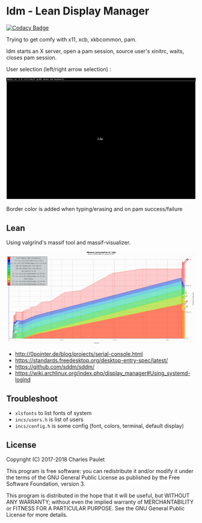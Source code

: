 # ldm - Lean Display Manager

[![Codacy Badge](https://api.codacy.com/project/badge/Grade/cfa67e70c07541ffa6eb51260d2e65d7)](https://www.codacy.com/app/valkheim/ldm?utm_source=github.com&amp;utm_medium=referral&amp;utm_content=valkheim/ldm&amp;utm_campaign=Badge_Grade)

Trying to get comfy with x11, xcb, xkbcommon, pam.

ldm starts an X server, open a pam session, source user's xinitrc, waits, closes pam session.

User selection (left/right arrow selection) :

![preview](preview.png)

Border color is added when typing/erasing and on pam success/failure

## Lean

Using valgrind's massif tool and massif-visualizer.

![Memory consumption](memory_consumption.png)

*  http://0pointer.de/blog/projects/serial-console.html
*  https://standards.freedesktop.org/desktop-entry-spec/latest/
*  https://github.com/sddm/sddm/
*  https://wiki.archlinux.org/index.php/display_manager#Using_systemd-logind

## Troubleshoot

*  `xlsfonts` to list fonts of system
*  `incs/users.h` is list of users
*  `incs/config.h` is some config (font, colors, terminal, default display)

## License

Copyright (C) 2017-2018 Charles Paulet

This program is free software: you can redistribute it and/or modify it under the terms of the GNU General Public License as published by the Free Software Foundation, version 3.

This program is distributed in the hope that it will be useful, but WITHOUT ANY WARRANTY; without even the implied warranty of MERCHANTABILITY or FITNESS FOR A PARTICULAR PURPOSE. See the GNU General Public License for more details.
